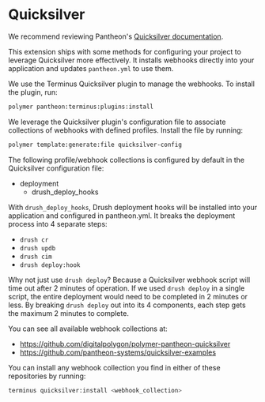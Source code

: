 # Quicksilver

We recommend reviewing Pantheon's [Quicksilver documentation](https://docs.pantheon.io/guides/quicksilver).

This extension ships with some methods for configuring your project to leverage Quicksilver more effectively. It
installs webhooks directly into your application and updates `pantheon.yml` to use them.

We use the Terminus Quicksilver plugin to manage the webhooks. To install the plugin, run:

```bash
polymer pantheon:terminus:plugins:install
```

We leverage the Quicksilver plugin's configuration file to associate collections of webhooks with defined profiles.
Install the file by running:

```bash
polymer template:generate:file quicksilver-config
```

The following profile/webhook collections is configured by default in the Quicksilver configuration file:

- deployment
    - drush_deploy_hooks

With `drush_deploy_hooks`, Drush deployment hooks will be installed into your application and configured in
pantheon.yml. It breaks the deployment process into 4 separate steps:

- `drush cr`
- `drush updb`
- `drush cim`
- `drush deploy:hook`

Why not just use `drush deploy`? Because a Quicksilver webhook script will time out after 2 minutes of operation. If we
used `drush deploy` in a single script, the entire deployment would need to be completed in 2 minutes or less. By
breaking `drush deploy` out into its 4 components, each step gets the maximum 2 minutes to complete.

You can see all available webhook collections at:

- https://github.com/digitalpolygon/polymer-pantheon-quicksilver
- https://github.com/pantheon-systems/quicksilver-examples

You can install any webhook collection you find in either of these repositories by running:

```bash
terminus quicksilver:install <webhook_collection>
```

